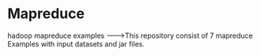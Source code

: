 # Mapreduce
hadoop mapreduce examples
--->This repository consist of 7 mapreduce Examples with input datasets and jar files.

